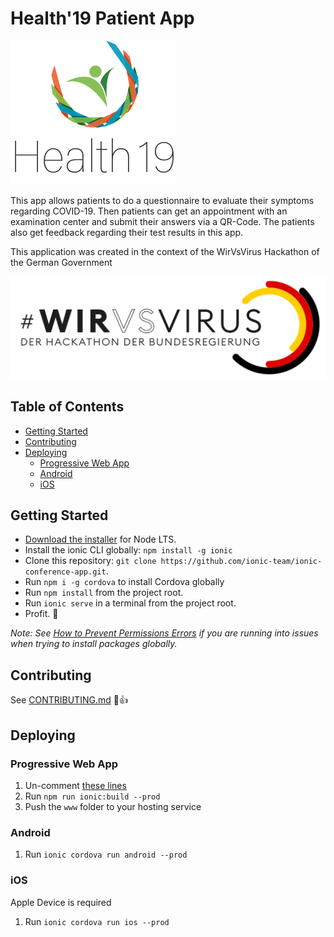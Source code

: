 # Health'19 Patient App

![](/src/assets/img/health.png)

This app allows patients to do a questionnaire to evaluate their symptoms regarding COVID-19. Then patients can get an appointment with an examination center and submit their answers via a QR-Code. The patients also get feedback regarding their test results in this app.

This application was created in the context of the WirVsVirus Hackathon of the German Government

![](/src/assets/img/logo.png)

## Table of Contents
- [Getting Started](#getting-started)
- [Contributing](#contributing)
- [Deploying](#deploying)
  - [Progressive Web App](#progressive-web-app)
  - [Android](#android)
  - [iOS](#ios)


## Getting Started

* [Download the installer](https://nodejs.org/) for Node LTS.
* Install the ionic CLI globally: `npm install -g ionic`
* Clone this repository: `git clone https://github.com/ionic-team/ionic-conference-app.git`.
* Run `npm i -g cordova` to install Cordova globally
* Run `npm install` from the project root.
* Run `ionic serve` in a terminal from the project root.
* Profit. :tada:

_Note: See [How to Prevent Permissions Errors](https://docs.npmjs.com/getting-started/fixing-npm-permissions) if you are running into issues when trying to install packages globally._

## Contributing

See [CONTRIBUTING.md](https://github.com/ionic-team/ionic-conference-app/blob/master/.github/CONTRIBUTING.md) :tada::+1:

## Deploying

### Progressive Web App

1. Un-comment [these lines](https://github.com/ionic-team/ionic2-app-base/blob/master/src/index.html#L21)
2. Run `npm run ionic:build --prod`
3. Push the `www` folder to your hosting service

### Android

1. Run `ionic cordova run android --prod`

### iOS

Apple Device is required

1. Run `ionic cordova run ios --prod`
